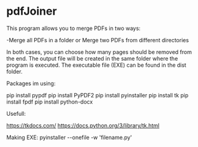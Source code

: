 # pdfJoiner
This program allows you to merge PDFs in two ways:

-Merge all PDFs in a folder or Merge two PDFs from different directories

In both cases, you can choose how many pages should be removed from the end.
The output file will be created in the same folder where the program is executed.
The executable file (EXE) can be found in the dist folder.

Packages im using:

pip install pypdf
pip install PyPDF2
pip install pyinstaller
pip install tk
pip install fpdf
pip install python-docx


Usefull:

https://tkdocs.com/
https://docs.python.org/3/library/tk.html

Making EXE:
pyinstaller --onefile -w 'filename.py'

